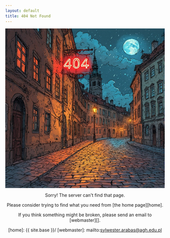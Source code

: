 ```yaml
---
layout: default
title: 404 Not Found
---
```

<div style="text-align: center">
<img align="center" src="/img/404.jpg" alt="journal club" class="pic" />

Sorry! The server can't find that page.

Please consider trying to find what you need from [the home page][home].

If you think something might be broken, please send an email to [webmaster][].

[home]: {{ site.base }}/
[webmaster]: mailto:sylwester.arabas@agh.edu.pl
</div>
